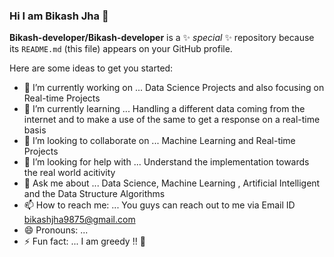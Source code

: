 ### Hi I am Bikash Jha  👋


**Bikash-developer/Bikash-developer** is a ✨ _special_ ✨ repository because its `README.md` (this file) appears on your GitHub profile.

Here are some ideas to get you started:

- 🔭 I’m currently working on  ... Data Science Projects and also focusing on Real-time Projects
- 🌱 I’m currently learning ...  Handling a different data coming from the internet and to make a use of the same to get a response on a real-time basis
- 👯 I’m looking to collaborate on ... Machine Learning and Real-time Projects 
- 🤔 I’m looking for help with ... Understand the implementation towards the real world acitivity
- 💬 Ask me about ... Data Science, Machine Learning , Artificial Intelligent and the Data Structure Algorithms 
- 📫 How to reach me: ... You guys can reach out to me via Email ID bikashjha9875@gmail.com
- 😄 Pronouns: ...
- ⚡ Fun fact: ...  I am greedy !! 🙌

